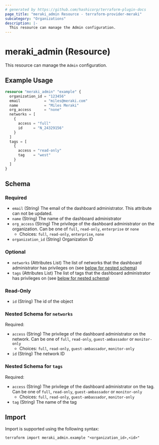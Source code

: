 ```yaml
---
# generated by https://github.com/hashicorp/terraform-plugin-docs
page_title: "meraki_admin Resource - terraform-provider-meraki"
subcategory: "Organizations"
description: |-
  This resource can manage the Admin configuration.
---
```


# meraki_admin (Resource)

This resource can manage the `Admin` configuration.

## Example Usage

```terraform
resource "meraki_admin" "example" {
  organization_id = "123456"
  email           = "miles@meraki.com"
  name            = "Miles Meraki"
  org_access      = "none"
  networks = [
    {
      access = "full"
      id     = "N_24329156"
    }
  ]
  tags = [
    {
      access = "read-only"
      tag    = "west"
    }
  ]
}
```

<!-- schema generated by tfplugindocs -->
## Schema

### Required

- `email` (String) The email of the dashboard administrator. This attribute can not be updated.
- `name` (String) The name of the dashboard administrator
- `org_access` (String) The privilege of the dashboard administrator on the organization. Can be one of `full`, `read-only`, `enterprise` or `none`
  - Choices: `full`, `read-only`, `enterprise`, `none`
- `organization_id` (String) Organization ID

### Optional

- `networks` (Attributes List) The list of networks that the dashboard administrator has privileges on (see [below for nested schema](#nestedatt--networks))
- `tags` (Attributes List) The list of tags that the dashboard administrator has privileges on (see [below for nested schema](#nestedatt--tags))

### Read-Only

- `id` (String) The id of the object

<a id="nestedatt--networks"></a>
### Nested Schema for `networks`

Required:

- `access` (String) The privilege of the dashboard administrator on the network. Can be one of `full`, `read-only`, `guest-ambassador` or `monitor-only`
  - Choices: `full`, `read-only`, `guest-ambassador`, `monitor-only`
- `id` (String) The network ID


<a id="nestedatt--tags"></a>
### Nested Schema for `tags`

Required:

- `access` (String) The privilege of the dashboard administrator on the tag. Can be one of `full`, `read-only`, `guest-ambassador` or `monitor-only`
  - Choices: `full`, `read-only`, `guest-ambassador`, `monitor-only`
- `tag` (String) The name of the tag

## Import

Import is supported using the following syntax:

```shell
terraform import meraki_admin.example "<organization_id>,<id>"
```
